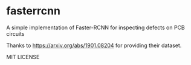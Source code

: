 # fasterrcnn

A simple implementation of Faster-RCNN for inspecting defects on PCB circuits

Thanks to https://arxiv.org/abs/1901.08204 for providing their dataset.

MIT LICENSE
